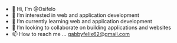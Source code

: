 - 👋 Hi, I’m @Osifelo
- 👀 I’m interested in web and application development
- 🌱 I’m currently learning web and application development
- 💞️ I’m looking to collaborate on building applications and websites
- 📫 How to reach me ... gabbyfelix62@gmail.com

<!---
Osifelo/Osifelo is a ✨ special ✨ repository because its `README.md` (this file) appears on your GitHub profile.
You can click the Preview link to take a look at your changes.
--->
